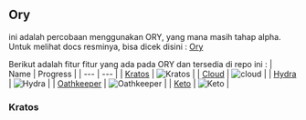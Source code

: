 ## Ory 
ini adalah percobaan menggunakan ORY, yang mana masih tahap alpha. Untuk melihat docs resminya, bisa dicek disini : [Ory](https://www.ory.sh/docs/)

Berikut adalah fitur fitur yang ada pada ORY dan tersedia di repo ini :
| Name | Progress | 
| --- | --- | 
| [Kratos](#kratos) | ![Kratos](https://img.shields.io/badge/progress-wip%2050%-brightgreen) | 
| [Cloud](#cloud) | ![cloud](https://img.shields.io/badge/progress-not%20yet-red) | 
| [Hydra](#hydra) | ![Hydra](https://img.shields.io/badge/progress-not%20yet-red) | 
| [Oathkeeper](#Oathkeeper) | ![Oathkeeper](https://img.shields.io/badge/progress-not%20yet-red) | 
| [Keto](#Keto) | ![Keto](https://img.shields.io/badge/progress-not%20yet-red) | 

### Kratos
